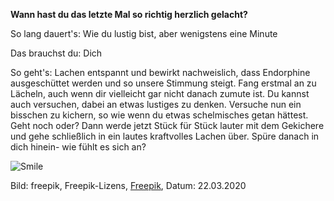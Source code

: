 **Wann hast du das letzte Mal so richtig herzlich gelacht?** 

So lang dauert's: Wie du lustig bist, aber wenigstens eine Minute

Das brauchst du: Dich

So geht's: Lachen entspannt und bewirkt nachweislich, dass Endorphine ausgeschüttet werden und so unsere Stimmung steigt. Fang erstmal an zu Lächeln, auch wenn dir vielleicht gar nicht danach zumute ist. Du kannst auch versuchen, dabei an etwas lustiges zu denken. Versuche nun ein bisschen zu kichern, so wie wenn du etwas schelmisches getan hättest. Geht noch oder? Dann werde jetzt Stück für Stück lauter mit dem Gekichere und gehe schließlich in ein lautes kraftvolles Lachen über. Spüre danach in dich hinein- wie fühlt es sich an? 

![Smile](https://image.freepik.com/vektoren-kostenlos/laecheln-sie-einfachen-hintergrund_23-2148051318.jpg)


Bild: freepik, Freepik-Lizens, [Freepik](https://de.freepik.com/vektoren-kostenlos/laecheln-sie-einfachen-hintergrund_3901528.htm#page=1&query=lachen&position=4), Datum: 22.03.2020



